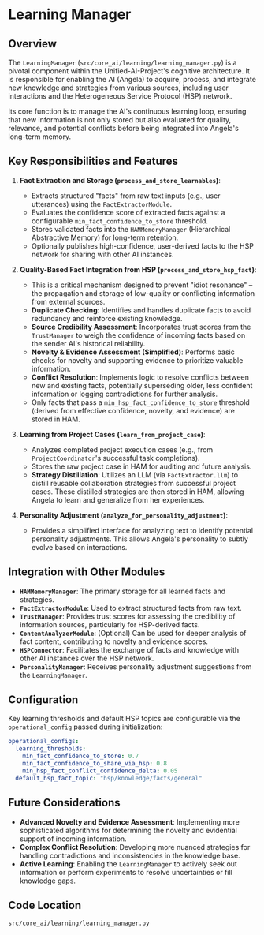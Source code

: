 # Learning Manager

## Overview

The `LearningManager` (`src/core_ai/learning/learning_manager.py`) is a pivotal component within the Unified-AI-Project's cognitive architecture. It is responsible for enabling the AI (Angela) to acquire, process, and integrate new knowledge and strategies from various sources, including user interactions and the Heterogeneous Service Protocol (HSP) network.

Its core function is to manage the AI's continuous learning loop, ensuring that new information is not only stored but also evaluated for quality, relevance, and potential conflicts before being integrated into Angela's long-term memory.

## Key Responsibilities and Features

1.  **Fact Extraction and Storage (`process_and_store_learnables`)**:
    *   Extracts structured "facts" from raw text inputs (e.g., user utterances) using the `FactExtractorModule`.
    *   Evaluates the confidence score of extracted facts against a configurable `min_fact_confidence_to_store` threshold.
    *   Stores validated facts into the `HAMMemoryManager` (Hierarchical Abstractive Memory) for long-term retention.
    *   Optionally publishes high-confidence, user-derived facts to the HSP network for sharing with other AI instances.

2.  **Quality-Based Fact Integration from HSP (`process_and_store_hsp_fact`)**:
    *   This is a critical mechanism designed to prevent "idiot resonance" – the propagation and storage of low-quality or conflicting information from external sources.
    *   **Duplicate Checking**: Identifies and handles duplicate facts to avoid redundancy and reinforce existing knowledge.
    *   **Source Credibility Assessment**: Incorporates trust scores from the `TrustManager` to weigh the confidence of incoming facts based on the sender AI's historical reliability.
    *   **Novelty & Evidence Assessment (Simplified)**: Performs basic checks for novelty and supporting evidence to prioritize valuable information.
    *   **Conflict Resolution**: Implements logic to resolve conflicts between new and existing facts, potentially superseding older, less confident information or logging contradictions for further analysis.
    *   Only facts that pass a `min_hsp_fact_confidence_to_store` threshold (derived from effective confidence, novelty, and evidence) are stored in HAM.

3.  **Learning from Project Cases (`learn_from_project_case`)**:
    *   Analyzes completed project execution cases (e.g., from `ProjectCoordinator`'s successful task completions).
    *   Stores the raw project case in HAM for auditing and future analysis.
    *   **Strategy Distillation**: Utilizes an LLM (via `FactExtractor.llm`) to distill reusable collaboration strategies from successful project cases. These distilled strategies are then stored in HAM, allowing Angela to learn and generalize from her experiences.

4.  **Personality Adjustment (`analyze_for_personality_adjustment`)**:
    *   Provides a simplified interface for analyzing text to identify potential personality adjustments. This allows Angela's personality to subtly evolve based on interactions.

## Integration with Other Modules

-   **`HAMMemoryManager`**: The primary storage for all learned facts and strategies.
-   **`FactExtractorModule`**: Used to extract structured facts from raw text.
-   **`TrustManager`**: Provides trust scores for assessing the credibility of information sources, particularly for HSP-derived facts.
-   **`ContentAnalyzerModule`**: (Optional) Can be used for deeper analysis of fact content, contributing to novelty and evidence scores.
-   **`HSPConnector`**: Facilitates the exchange of facts and knowledge with other AI instances over the HSP network.
-   **`PersonalityManager`**: Receives personality adjustment suggestions from the `LearningManager`.

## Configuration

Key learning thresholds and default HSP topics are configurable via the `operational_config` passed during initialization:

```yaml
operational_configs:
  learning_thresholds:
    min_fact_confidence_to_store: 0.7
    min_fact_confidence_to_share_via_hsp: 0.8
    min_hsp_fact_conflict_confidence_delta: 0.05
  default_hsp_fact_topic: "hsp/knowledge/facts/general"
```

## Future Considerations

-   **Advanced Novelty and Evidence Assessment**: Implementing more sophisticated algorithms for determining the novelty and evidential support of incoming information.
-   **Complex Conflict Resolution**: Developing more nuanced strategies for handling contradictions and inconsistencies in the knowledge base.
-   **Active Learning**: Enabling the `LearningManager` to actively seek out information or perform experiments to resolve uncertainties or fill knowledge gaps.

## Code Location

`src/core_ai/learning/learning_manager.py`
